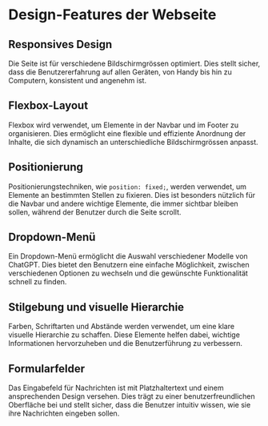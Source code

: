 # Design-Features der Webseite

## Responsives Design
Die Seite ist für verschiedene Bildschirmgrössen optimiert. Dies stellt sicher, dass die Benutzererfahrung auf allen Geräten, von Handy bis hin zu Computern, konsistent und angenehm ist.

## Flexbox-Layout
Flexbox wird verwendet, um Elemente in der Navbar und im Footer zu organisieren. Dies ermöglicht eine flexible und effiziente Anordnung der Inhalte, die sich dynamisch an unterschiedliche Bildschirmgrössen anpasst.

## Positionierung
Positionierungstechniken, wie `position: fixed;`, werden verwendet, um Elemente an bestimmten Stellen zu fixieren. Dies ist besonders nützlich für die Navbar und andere wichtige Elemente, die immer sichtbar bleiben sollen, während der Benutzer durch die Seite scrollt.

## Dropdown-Menü
Ein Dropdown-Menü ermöglicht die Auswahl verschiedener Modelle von ChatGPT. Dies bietet den Benutzern eine einfache Möglichkeit, zwischen verschiedenen Optionen zu wechseln und die gewünschte Funktionalität schnell zu finden.

## Stilgebung und visuelle Hierarchie
Farben, Schriftarten und Abstände werden verwendet, um eine klare visuelle Hierarchie zu schaffen. Diese Elemente helfen dabei, wichtige Informationen hervorzuheben und die Benutzerführung zu verbessern.

## Formularfelder
Das Eingabefeld für Nachrichten ist mit Platzhaltertext und einem ansprechenden Design versehen. Dies trägt zu einer benutzerfreundlichen Oberfläche bei und stellt sicher, dass die Benutzer intuitiv wissen, wie sie ihre Nachrichten eingeben sollen.
